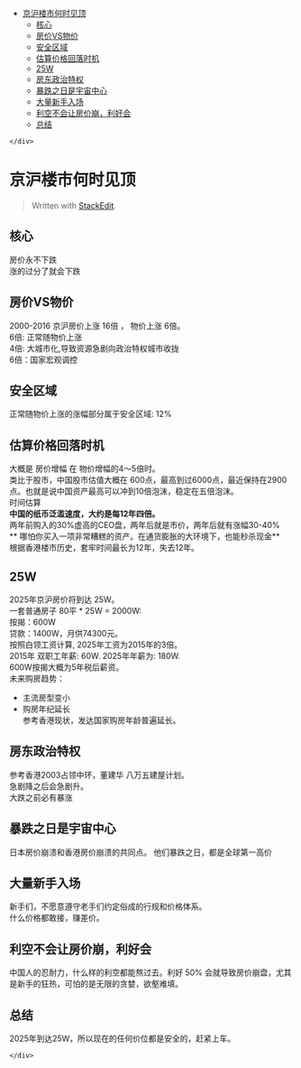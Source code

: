 <!DOCTYPE html>
<html>

<head>
  <meta charset="utf-8">
  <meta name="viewport" content="width=device-width, initial-scale=1.0">
  <title>京沪楼市何时见顶</title>
  <link rel="stylesheet" href="https://stackedit.io/style.css" />
</head>

<body class="stackedit">
  <div class="stackedit__left">
    <div class="stackedit__toc">
      
<ul>
<li><a href="#京沪楼市何时见顶">京沪楼市何时见顶</a>
<ul>
<li><a href="#核心">核心</a></li>
<li><a href="#房价vs物价">房价VS物价</a></li>
<li><a href="#安全区域">安全区域</a></li>
<li><a href="#估算价格回落时机">估算价格回落时机</a></li>
<li><a href="#w">25W</a></li>
<li><a href="#房东政治特权">房东政治特权</a></li>
<li><a href="#暴跌之日是宇宙中心">暴跌之日是宇宙中心</a></li>
<li><a href="#大量新手入场">大量新手入场</a></li>
<li><a href="#利空不会让房价崩，利好会">利空不会让房价崩，利好会</a></li>
<li><a href="#总结">总结</a></li>
</ul>
</li>
</ul>

    </div>
  </div>
  <div class="stackedit__right">
    <div class="stackedit__html">
      <h1 id="京沪楼市何时见顶">京沪楼市何时见顶</h1>
<blockquote>
<p>Written with <a href="https://stackedit.io/">StackEdit</a>.</p>
</blockquote>
<h2 id="核心">核心</h2>
<p>房价永不下跌<br>
涨的过分了就会下跌</p>
<h2 id="房价vs物价">房价VS物价</h2>
<p>2000-2016 京沪房价上涨 16倍 ， 物价上涨 6倍。<br>
6倍: 正常随物价上涨<br>
4倍: 大城市化,导致资源急剧向政治特权城市收拢<br>
6倍：国家宏观调控</p>
<h2 id="安全区域">安全区域</h2>
<p>正常随物价上涨的涨幅部分属于安全区域: 12%</p>
<h2 id="估算价格回落时机">估算价格回落时机</h2>
<p>大概是 房价增幅 在 物价增幅的4～5倍时。<br>
类比于股市，中国股市估值大概在 600点，最高到过6000点，最近保持在2900点。也就是说中国资产最高可以冲到10倍泡沫，稳定在五倍泡沫。<br>
时间估算<br>
<strong>中国的纸币泛滥速度，大约是每12年四倍。</strong><br>
两年前购入的30%虚高的CEO盘，两年后就是市价，两年后就有涨幅30-40%<br>
** 哪怕你买入一项非常糟糕的资产。在通货膨胀的大环境下，也能秒杀现金**<br>
根据香港楼市历史，套牢时间最长为12年，失去12年。</p>
<h2 id="w">25W</h2>
<p>2025年京沪房价将到达 25W。<br>
一套普通房子 80平 * 25W = 2000W:<br>
按揭：600W<br>
贷款：1400W，月供74300元。<br>
按照白领工资计算, 2025年工资为2015年的3倍。<br>
2015年 双职工年薪: 60W.  2025年年薪为: 180W.<br>
600W按揭大概为5年税后薪资。<br>
未来购房趋势：</p>
<ul>
<li>主流房型变小</li>
<li>购房年纪延长<br>
参考香港现状，发达国家购房年龄普遍延长。</li>
</ul>
<h2 id="房东政治特权">房东政治特权</h2>
<p>参考香港2003占领中环，董建华 八万五建屋计划。<br>
急剧降之后会急剧升。<br>
大跌之前必有暴涨</p>
<h2 id="暴跌之日是宇宙中心">暴跌之日是宇宙中心</h2>
<p>日本房价崩溃和香港房价崩溃的共同点。  他们暴跌之日，都是全球第一高价</p>
<h2 id="大量新手入场">大量新手入场</h2>
<p>新手们，不愿意遵守老手们约定俗成的行规和价格体系。<br>
什么价格都敢接，赚差价。</p>
<h2 id="利空不会让房价崩，利好会">利空不会让房价崩，利好会</h2>
<p>中国人的忍耐力，什么样的利空都能熬过去。利好 50% 会就导致房价崩盘，尤其是新手的狂热，可怕的是无限的贪婪，欲壑难填。</p>
<h2 id="总结">总结</h2>
<p>2025年到达25W，所以现在的任何价位都是安全的，赶紧上车。</p>

    </div>
  </div>
</body>

</html>
